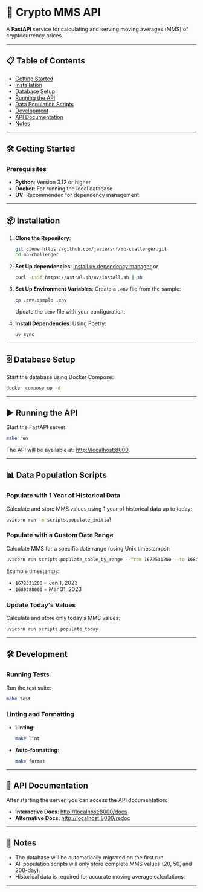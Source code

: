 # 🚀 Crypto MMS API

A **FastAPI** service for calculating and serving moving averages (MMS) of cryptocurrency prices.

---

## 📋 Table of Contents
- [Getting Started](#getting-started)
- [Installation](#installation)
- [Database Setup](#database-setup)
- [Running the API](#running-the-api)
- [Data Population Scripts](#data-population-scripts)
- [Development](#development)
- [API Documentation](#api-documentation)
- [Notes](#notes)

---

## 🛠️ Getting Started

### Prerequisites
- **Python**: Version 3.12 or higher
- **Docker**: For running the local database
- **UV**: Recommended for dependency management

---

## 📦 Installation

1. **Clone the Repository**:
   ```bash
   git clone https://github.com/javiersrf/mb-challenger.git
   cd mb-challenger
   ```

2. **Set Up dependencies**:
   [Install uv dependency manager](https://docs.astral.sh/uv/getting-started/installation/)
   or
   ```bash
   curl -LsSf https://astral.sh/uv/install.sh | sh
   ```

3. **Set Up Environment Variables**:
   Create a `.env` file from the sample:
   ```bash
   cp .env.sample .env
   ```
   Update the `.env` file with your configuration.

4. **Install Dependencies**:
   Using Poetry:
   ```bash
   uv sync
   ```

---

## 🗄️ Database Setup

Start the database using Docker Compose:
```bash
docker compose up -d
```

---

## ▶️ Running the API

Start the FastAPI server:
```bash
make run
```

The API will be available at: [http://localhost:8000](http://localhost:8000)

---

## 📊 Data Population Scripts

### Populate with 1 Year of Historical Data
Calculate and store MMS values using 1 year of historical data up to today:
```bash
uvicorn run -m scripts.populate_initial
```

### Populate with a Custom Date Range
Calculate MMS for a specific date range (using Unix timestamps):
```bash
uvicorn run scripts.populate_table_by_range --from 1672531200 --to 1680288000
```

Example timestamps:
- `1672531200` = Jan 1, 2023
- `1680288000` = Mar 31, 2023

### Update Today's Values
Calculate and store only today's MMS values:
```bash
uvicorn run scripts.populate_today
```

---

## 🛠️ Development

### Running Tests
Run the test suite:
```bash
make test
```

### Linting and Formatting
- **Linting**:
  ```bash
  make lint
  ```
- **Auto-formatting**:
  ```bash
  make format
  ```

---

## 📖 API Documentation

After starting the server, you can access the API documentation:

- **Interactive Docs**: [http://localhost:8000/docs](http://localhost:8000/docs)
- **Alternative Docs**: [http://localhost:8000/redoc](http://localhost:8000/redoc)

---

## 📝 Notes

- The database will be automatically migrated on the first run.
- All population scripts will only store complete MMS values (20, 50, and 200-day).
- Historical data is required for accurate moving average calculations.

---
